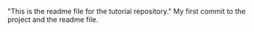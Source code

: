 "This is the readme file for the tutorial repository."
My first commit to the project and the readme file.